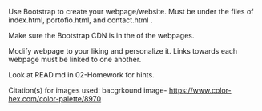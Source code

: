 Use Bootstrap to create your webpage/website. Must be under the files of index.html, portofio.html, and contact.html .

Make sure the Bootstrap CDN is in the <head> of the webpages.

Modify webpage to your liking and personalize it.
Links towards each webpage must be linked to one another.

Look at READ.md in 02-Homework for hints.

Citation(s) for images used:
bacgrkound image- https://www.color-hex.com/color-palette/8970